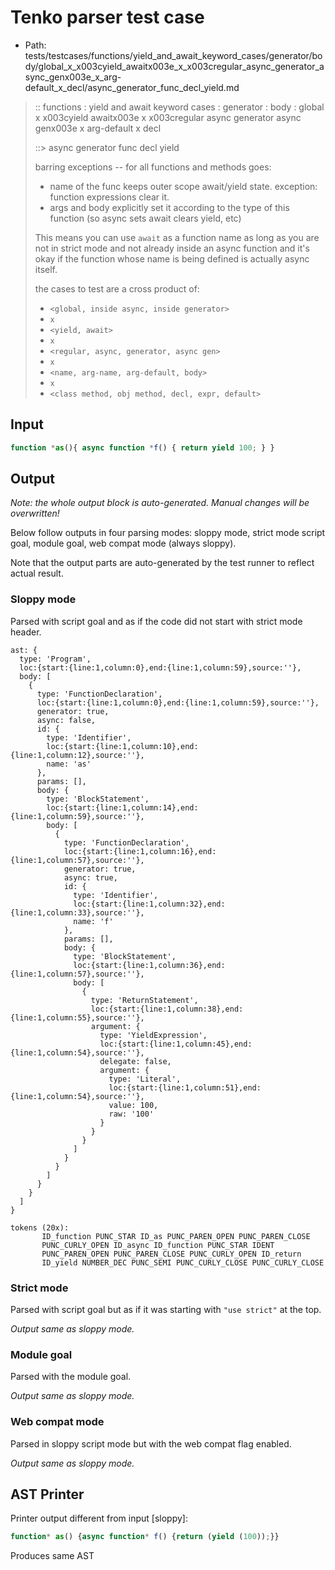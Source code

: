 # Tenko parser test case

- Path: tests/testcases/functions/yield_and_await_keyword_cases/generator/body/global_x_x003cyield_awaitx003e_x_x003cregular_async_generator_async_genx003e_x_arg-default_x_decl/async_generator_func_decl_yield.md

> :: functions : yield and await keyword cases : generator : body : global x x003cyield awaitx003e x x003cregular async generator async genx003e x arg-default x decl
>
> ::> async generator func decl yield
>
> barring exceptions -- for all functions and methods goes:
>
> - name of the func keeps outer scope await/yield state. exception: function expressions clear it.
> - args and body explicitly set it according to the type of this function (so async sets await clears yield, etc)
>
> This means you can use `await` as a function name as long as you are not in strict mode and not already inside an async function and it's okay if the function whose name is being defined is actually async itself.
>
> the cases to test are a cross product of:
>
> - `<global, inside async, inside generator>` 
> - `x` 
> - `<yield, await>`
> - `x` 
> - `<regular, async, generator, async gen>`
> - `x` 
> - `<name, arg-name, arg-default, body>`
> - `x`
> - `<class method, obj method, decl, expr, default>`

## Input

`````js
function *as(){ async function *f() { return yield 100; } }
`````

## Output

_Note: the whole output block is auto-generated. Manual changes will be overwritten!_

Below follow outputs in four parsing modes: sloppy mode, strict mode script goal, module goal, web compat mode (always sloppy).

Note that the output parts are auto-generated by the test runner to reflect actual result.

### Sloppy mode

Parsed with script goal and as if the code did not start with strict mode header.

`````
ast: {
  type: 'Program',
  loc:{start:{line:1,column:0},end:{line:1,column:59},source:''},
  body: [
    {
      type: 'FunctionDeclaration',
      loc:{start:{line:1,column:0},end:{line:1,column:59},source:''},
      generator: true,
      async: false,
      id: {
        type: 'Identifier',
        loc:{start:{line:1,column:10},end:{line:1,column:12},source:''},
        name: 'as'
      },
      params: [],
      body: {
        type: 'BlockStatement',
        loc:{start:{line:1,column:14},end:{line:1,column:59},source:''},
        body: [
          {
            type: 'FunctionDeclaration',
            loc:{start:{line:1,column:16},end:{line:1,column:57},source:''},
            generator: true,
            async: true,
            id: {
              type: 'Identifier',
              loc:{start:{line:1,column:32},end:{line:1,column:33},source:''},
              name: 'f'
            },
            params: [],
            body: {
              type: 'BlockStatement',
              loc:{start:{line:1,column:36},end:{line:1,column:57},source:''},
              body: [
                {
                  type: 'ReturnStatement',
                  loc:{start:{line:1,column:38},end:{line:1,column:55},source:''},
                  argument: {
                    type: 'YieldExpression',
                    loc:{start:{line:1,column:45},end:{line:1,column:54},source:''},
                    delegate: false,
                    argument: {
                      type: 'Literal',
                      loc:{start:{line:1,column:51},end:{line:1,column:54},source:''},
                      value: 100,
                      raw: '100'
                    }
                  }
                }
              ]
            }
          }
        ]
      }
    }
  ]
}

tokens (20x):
       ID_function PUNC_STAR ID_as PUNC_PAREN_OPEN PUNC_PAREN_CLOSE
       PUNC_CURLY_OPEN ID_async ID_function PUNC_STAR IDENT
       PUNC_PAREN_OPEN PUNC_PAREN_CLOSE PUNC_CURLY_OPEN ID_return
       ID_yield NUMBER_DEC PUNC_SEMI PUNC_CURLY_CLOSE PUNC_CURLY_CLOSE
`````

### Strict mode

Parsed with script goal but as if it was starting with `"use strict"` at the top.

_Output same as sloppy mode._

### Module goal

Parsed with the module goal.

_Output same as sloppy mode._

### Web compat mode

Parsed in sloppy script mode but with the web compat flag enabled.

_Output same as sloppy mode._

## AST Printer

Printer output different from input [sloppy]:

````js
function* as() {async function* f() {return (yield (100));}}
````

Produces same AST
